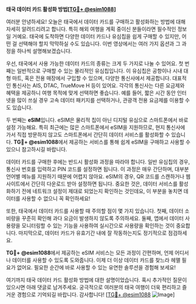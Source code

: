 **태국 데이터 카드 활성화 방법[[TG💪+ @esim1088](https://t.me/s/esim1088)]**

여러분 안녕하세요! 오늘은 태국에서 데이터 카드를 구매하고 활성화하는 방법에 대해 자세히 알려드리려고 합니다. 특히 해외 여행을 계획 중이신 분들이라면 필수적인 정보일 거예요. 태국에 도착하면 다양한 데이터 카드나 유심칩을 쉽게 구매할 수 있지만, 어떤 걸 선택해야 할지 막막하실 수도 있습니다. 이번 영상에서는 여러 가지 옵션과 그 과정을 하나씩 설명해보겠습니다.

우선, 태국에서 사용 가능한 데이터 카드의 종류는 크게 두 가지로 나눌 수 있어요. 첫 번째는 일반적으로 구매할 수 있는 물리적인 유심칩입니다. 이 유심칩은 공항이나 시내 대형 마트, 혹은 전용 매장에서 구입할 수 있으며, 다양한 통신사에서 제공합니다. 대표적인 통신사는 AIS, DTAC, TrueMove H 등이 있어요. 각각의 통신사는 다른 요금제와 혜택을 제공하니 여행 목적에 맞게 선택하면 좋습니다. 예를 들어, 짧은 시간 동안 인터넷을 많이 쓰실 경우 고속 데이터 패키지를 선택하거나, 관광객 전용 요금제를 이용할 수도 있습니다.

두 번째는 **eSIM**입니다. eSIM은 물리적 칩이 아닌 디지털 유심으로 스마트폰에서 바로 설정 가능해요. 특히 최근에는 많은 스마트폰에서 eSIM을 지원하므로, 현지 통신사에 가서 직접 방문하지 않고도 스마트폰에서 간단히 데이터 서비스를 활성화할 수 있습니다. **TG💪+ @esim1088**에서 제공하는 서비스를 통해 쉽게 eSIM을 구매하고 사용할 수 있으니 참고하시길 바랍니다.

데이터 카드를 구매한 후에는 반드시 활성화 과정을 따라야 합니다. 일반 유심칩의 경우, 통신사 번호를 입력하고 PIN 코드를 설정하면 됩니다. 이 과정은 매우 간단하며, 대부분 언어별 메뉴를 지원하기 때문에 어렵지 않아요. eSIM의 경우, QR 코드를 스캔하거나 웹사이트에서 간단히 다운로드 받아 설정하면 됩니다. 중요한 것은, 데이터 서비스를 활성화하기 전에 네트워크 설정이 제대로 되었는지 확인하는 것인데요, 이 부분을 놓치면 데이터를 사용할 수 없으니 꼭 확인하세요!

또한, 태국에서 데이터 카드를 사용할 때 주의할 점이 몇 가지 있습니다. 첫째, 데이터 소비량을 꾸준히 확인해 과다 요금이 발생하지 않도록 주의하세요. 둘째, 앱에서 데이터 사용량을 모니터링할 수 있는 기능을 사용하여 실시간으로 사용량을 확인하는 것이 중요합니다. 마지막으로, 데이터 카드가 유효기간 내에 잘 작동하는지도 정기적으로 점검하세요.

**TG💪+ @esim1088**에서 제공하는 eSIM 서비스는 모든 과정이 간편하며, 언제 어디서나 데이터를 사용할 수 있도록 도와줍니다. 이제 더 이상 데이터 카드를 찾느라 헤맬 필요가 없어요. 필요한 순간에 바로 사용할 수 있는 유연한 솔루션을 경험해 보세요!

여기까지 태국 데이터 카드 활성화 방법에 대한 설명이었습니다. 혹시 추가적인 질문이 있으시면 아래 댓글로 남겨주세요. 궁극적으로 여러분의 태국 여행이 더욱 편리하고 즐거운 경험으로 기억되길 바랍니다. 감사합니다! [[TG💪+ @esim1088](https://t.me/s/esim1088) ![Image](https://i.postimg.cc/Y0z9fWf4/image.png)]